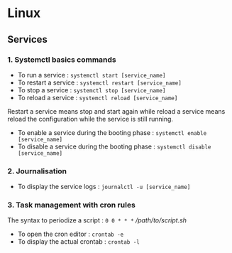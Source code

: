 # Linux

## Services

### 1. Systemctl basics commands

- To run a service : `systemctl start [service_name]`
- To restart a service : `systemctl restart [service_name]`
- To stop a service : `systemctl stop [service_name]`
- To reload a service : `systemctl reload [service_name]`

Restart a service means stop and start again while reload a service means reload the configuration while the service is still running.

- To enable a service during the booting phase : `systemctl enable [service_name]`
- To disable a service during the booting phase : `systemctl disable [service_name]`

### 2. Journalisation

- To display the service logs : `journalctl -u [service_name]`

### 3. Task management with cron rules

The syntax to periodize a script : `0 0 * * *` _/path/to/script.sh_

- To open the cron editor : `crontab -e`
- To display the actual crontab : `crontab -l`
